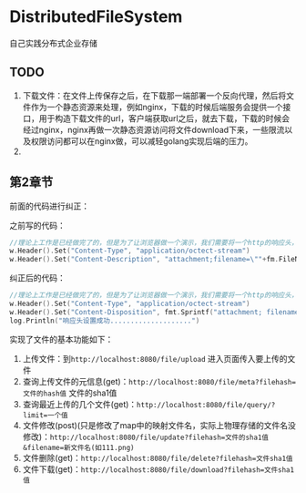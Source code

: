 # DistributedFileSystem
自己实践分布式企业存储


## TODO
1. 下载文件：在文件上传保存之后，在下载那一端部署一个反向代理，然后将文件作为一个静态资源来处理，例如nginx，下载的时候后端服务会提供一个接口，用于构造下载文件的url，客户端获取url之后，就去下载，下载的时候会经过nginx，nginx再做一次静态资源访问将文件download下来，一些限流以及权限访问都可以在nginx做，可以减轻golang实现后端的压力。
2. 


## 第2章节

前面的代码进行纠正：

之前写的代码：
```go
//理论上工作是已经做完了的，但是为了让浏览器做一个演示，我们需要将一个http的响应头，让浏览器识别出来就可以当成一个文件进行下载
w.Header().Set("Content-Type", "application/octect-stream")
w.Header().Set("Content-Description", "attachment;filename=\""+fm.FileName+"\"")
```


纠正后的代码：
```go
//理论上工作是已经做完了的，但是为了让浏览器做一个演示，我们需要将一个http的响应头，让浏览器识别出来就可以当成一个文件进行下载
w.Header().Set("Content-Type", "application/octect-stream")
w.Header().Set("Content-Disposition", fmt.Sprintf("attachment; filename=%s", fileMetaData.FileName))
log.Println("响应头设置成功....................")
```

实现了文件的基本功能如下：
1. 上传文件：到`http://localhost:8080/file/upload`    进入页面传入要上传的文件
2. 查询上传文件的元信息(get)：`http://localhost:8080/file/meta?filehash=文件的hash值` 文件的sha1值
3. 查询最近上传的几个文件(get)：`http://localhost:8080/file/query/?limit=一个值`
4. 文件修改(post)(只是修改了map中的映射文件名，实际上物理存储的文件名没修改)：`http://localhost:8080/file/update?filehash=文件的sha1值&filename=新文件名(如111.png)`
5. 文件删除(get)：`http://localhost:8080/file/delete?filehash=文件sha1值`
6. 文件下载(get)：`http://localhost:8080/file/download?filehash=文件sha1值`